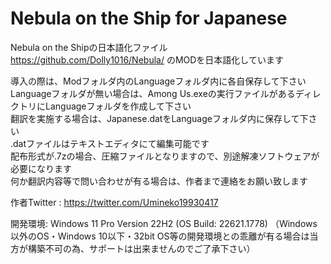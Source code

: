 # Nebula on the Ship for Japanese
Nebula on the Shipの日本語化ファイル\
https://github.com/Dolly1016/Nebula/ のMODを日本語化しています

導入の際は、Modフォルダ内のLanguageフォルダ内に各自保存して下さい\
Languageフォルダが無い場合は、Among Us.exeの実行ファイルがあるディレクトリにLanguageフォルダを作成して下さい\
翻訳を実施する場合は、Japanese.datをLanguageフォルダ内に保存して下さい\
.datファイルはテキストエディタにて編集可能です\
配布形式が.7zの場合、圧縮ファイルとなりますので、別途解凍ソフトウェアが必要になります\
何か翻訳内容等で問い合わせが有る場合は、作者まで連絡をお願い致します

作者Twitter : https://twitter.com/Umineko19930417

開発環境: Windows 11 Pro Version 22H2 (OS Build: 22621.1778)
（Windows以外のOS・Windows 10以下・32bit OS等の開発環境との乖離が有る場合は当方が構築不可の為、サポートは出来ませんのでご了承下さい）
